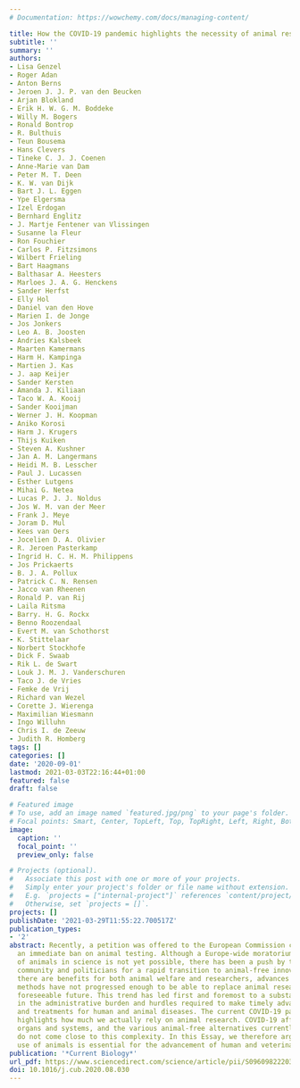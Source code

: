 ```yaml
---
# Documentation: https://wowchemy.com/docs/managing-content/

title: How the COVID-19 pandemic highlights the necessity of animal research
subtitle: ''
summary: ''
authors:
- Lisa Genzel
- Roger Adan
- Anton Berns
- Jeroen J. J. P. van den Beucken
- Arjan Blokland
- Erik H. W. G. M. Boddeke
- Willy M. Bogers
- Ronald Bontrop
- R. Bulthuis
- Teun Bousema
- Hans Clevers
- Tineke C. J. J. Coenen
- Anne-Marie van Dam
- Peter M. T. Deen
- K. W. van Dijk
- Bart J. L. Eggen
- Ype Elgersma
- Izel Erdogan
- Bernhard Englitz
- J. Martje Fentener van Vlissingen
- Susanne la Fleur
- Ron Fouchier
- Carlos P. Fitzsimons
- Wilbert Frieling
- Bart Haagmans
- Balthasar A. Heesters
- Marloes J. A. G. Henckens
- Sander Herfst
- Elly Hol
- Daniel van den Hove
- Marien I. de Jonge
- Jos Jonkers
- Leo A. B. Joosten
- Andries Kalsbeek
- Maarten Kamermans
- Harm H. Kampinga
- Martien J. Kas
- J. aap Keijer
- Sander Kersten
- Amanda J. Kiliaan
- Taco W. A. Kooij
- Sander Kooijman
- Werner J. H. Koopman
- Aniko Korosi
- Harm J. Krugers
- Thijs Kuiken
- Steven A. Kushner
- Jan A. M. Langermans
- Heidi M. B. Lesscher
- Paul J. Lucassen
- Esther Lutgens
- Mihai G. Netea
- Lucas P. J. J. Noldus
- Jos W. M. van der Meer
- Frank J. Meye
- Joram D. Mul
- Kees van Oers
- Jocelien D. A. Olivier
- R. Jeroen Pasterkamp
- Ingrid H. C. H. M. Philippens
- Jos Prickaerts
- B. J. A. Pollux
- Patrick C. N. Rensen
- Jacco van Rheenen
- Ronald P. van Rij
- Laila Ritsma
- Barry. H. G. Rockx
- Benno Roozendaal
- Evert M. van Schothorst
- K. Stittelaar
- Norbert Stockhofe
- Dick F. Swaab
- Rik L. de Swart
- Louk J. M. J. Vanderschuren
- Taco J. de Vries
- Femke de Vrij
- Richard van Wezel
- Corette J. Wierenga
- Maximilian Wiesmann
- Ingo Willuhn
- Chris I. de Zeeuw
- Judith R. Homberg
tags: []
categories: []
date: '2020-09-01'
lastmod: 2021-03-03T22:16:44+01:00
featured: false
draft: false

# Featured image
# To use, add an image named `featured.jpg/png` to your page's folder.
# Focal points: Smart, Center, TopLeft, Top, TopRight, Left, Right, BottomLeft, Bottom, BottomRight.
image:
  caption: ''
  focal_point: ''
  preview_only: false

# Projects (optional).
#   Associate this post with one or more of your projects.
#   Simply enter your project's folder or file name without extension.
#   E.g. `projects = ["internal-project"]` references `content/project/deep-learning/index.md`.
#   Otherwise, set `projects = []`.
projects: []
publishDate: '2021-03-29T11:55:22.700517Z'
publication_types:
- '2'
abstract: Recently, a petition was offered to the European Commission calling for
  an immediate ban on animal testing. Although a Europe-wide moratorium on the use
  of animals in science is not yet possible, there has been a push by the non-scientific
  community and politicians for a rapid transition to animal-free innovations. Although
  there are benefits for both animal welfare and researchers, advances on alternative
  methods have not progressed enough to be able to replace animal research in the
  foreseeable future. This trend has led first and foremost to a substantial increase
  in the administrative burden and hurdles required to make timely advances in research
  and treatments for human and animal diseases. The current COVID-19 pandemic clearly
  highlights how much we actually rely on animal research. COVID-19 affects several
  organs and systems, and the various animal-free alternatives currently available
  do not come close to this complexity. In this Essay, we therefore argue that the
  use of animals is essential for the advancement of human and veterinary health.
publication: '*Current Biology*'
url_pdf: https://www.sciencedirect.com/science/article/pii/S0960982220311842
doi: 10.1016/j.cub.2020.08.030
---
```

